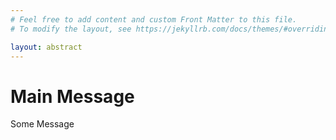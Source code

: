 ```yaml
---
# Feel free to add content and custom Front Matter to this file.
# To modify the layout, see https://jekyllrb.com/docs/themes/#overriding-theme-defaults

layout: abstract
---
```


# Main Message

Some Message
